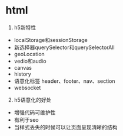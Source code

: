 # html
1. h5新特性
- localStorage和sessionStorage
- 新选择器querySelector和querySelectorAll
- geoLocation
- vedio和audio
- canvas
- history
- 语意化标签 header、footer、nav、section
- websocket
2. h5语意化的好处

- 增强代码可维护性
- 有利于seo
- 当样式丢失的时候可以让页面呈现清晰的结构